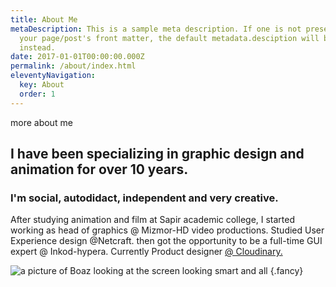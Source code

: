 ```yaml
---
title: About Me
metaDescription: This is a sample meta description. If one is not present in
  your page/post's front matter, the default metadata.desciption will be used
  instead.
date: 2017-01-01T00:00:00.000Z
permalink: /about/index.html
eleventyNavigation:
  key: About
  order: 1
---
```

more about me

## I have been specializing in graphic design and animation for over 10 years.

### I'm social, autodidact, independent and very creative.

After studying animation and film at Sapir academic college, I started working as head of graphics @ Mizmor-HD video productions. Studied User Experience design @Netcraft. then got the opportunity to be a full-time GUI expert @ Inkod-hypera. Currently Product designer [@ Cloudinary.](https://aniboaz.netlify.app/#)

![a picture of Boaz looking at the screen looking smart and all](https://res.cloudinary.com/aniboaz/image/upload/c_scale,f_auto,q_90,w_560/buzy.jpg) {.fancy}